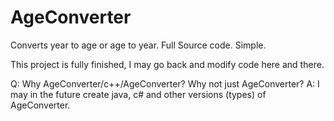 # AgeConverter
Converts year to age or age to year. Full Source code. Simple. 

This project is fully finished, I may go back and modify code here and there. 

Q: Why AgeConverter/c++/AgeConverter? Why not just AgeConverter?
A: I may in the future create java, c# and other versions (types) of AgeConverter.
